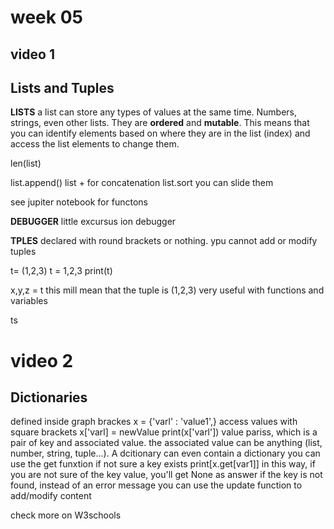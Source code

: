 # week 05 


## video 1 
## Lists and Tuples 

**LISTS**
a list can store any types of values at the same time. Numbers, strings, even other lists. 
They are **ordered** and **mutable**. This means that you can identify elements based on where they are in the list (index) and access the list elements to change them.

len(list)

list.append()
list + for concatenation 
list.sort 
you can slide them 

see jupiter notebook for functons 


**DEBUGGER** little excursus ion debugger



**TPLES**
declared with round brackets or nothing. ypu cannot add or modify tuples 

t= (1,2,3)
t = 1,2,3
print(t)

x,y,z = t 
this mill mean that the tuple is (1,2,3)
very useful with functions and variables 


ts 
# video 2 
## Dictionaries 

defined inside graph brackes 
    x =  {'varl' : 'value1',}
access values with square brackets 
    x['varl] = newValue
    print(x['varl'])
value pariss, which is a pair of key and associated value. the associated value can be anything (list, number, string, tuple...). A dcitionary can even contain a dictionary 
you can use the get funxtion if not sure a key exists
    print[x.get[var1]] in this way, if you are not sure of the key value, you'll get None as answer if the key is not found, instead of an error message
you can use the update function to add/modify content

check more on W3schools 



